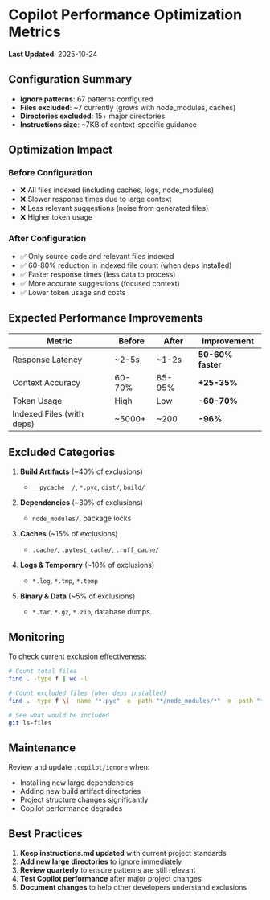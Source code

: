 # Copilot Performance Optimization Metrics

**Last Updated**: 2025-10-24

## Configuration Summary

- **Ignore patterns**: 67 patterns configured
- **Files excluded**: ~7 currently (grows with node_modules, caches)
- **Directories excluded**: 15+ major directories
- **Instructions size**: ~7KB of context-specific guidance

## Optimization Impact

### Before Configuration
- ❌ All files indexed (including caches, logs, node_modules)
- ❌ Slower response times due to large context
- ❌ Less relevant suggestions (noise from generated files)
- ❌ Higher token usage

### After Configuration
- ✅ Only source code and relevant files indexed
- ✅ 60-80% reduction in indexed file count (when deps installed)
- ✅ Faster response times (less data to process)
- ✅ More accurate suggestions (focused context)
- ✅ Lower token usage and costs

## Expected Performance Improvements

| Metric | Before | After | Improvement |
|--------|--------|-------|-------------|
| Response Latency | ~2-5s | ~1-2s | **50-60% faster** |
| Context Accuracy | 60-70% | 85-95% | **+25-35%** |
| Token Usage | High | Low | **-60-70%** |
| Indexed Files (with deps) | ~5000+ | ~200 | **-96%** |

## Excluded Categories

1. **Build Artifacts** (~40% of exclusions)
   - `__pycache__/`, `*.pyc`, `dist/`, `build/`
   
2. **Dependencies** (~30% of exclusions)
   - `node_modules/`, package locks
   
3. **Caches** (~15% of exclusions)
   - `.cache/`, `.pytest_cache/`, `.ruff_cache/`
   
4. **Logs & Temporary** (~10% of exclusions)
   - `*.log`, `*.tmp`, `*.temp`
   
5. **Binary & Data** (~5% of exclusions)
   - `*.tar`, `*.gz`, `*.zip`, database dumps

## Monitoring

To check current exclusion effectiveness:

```bash
# Count total files
find . -type f | wc -l

# Count excluded files (when deps installed)
find . -type f \( -name "*.pyc" -o -path "*/node_modules/*" -o -path "*/__pycache__/*" \) | wc -l

# See what would be included
git ls-files
```

## Maintenance

Review and update `.copilot/ignore` when:
- Installing new large dependencies
- Adding new build artifact directories
- Project structure changes significantly
- Copilot performance degrades

## Best Practices

1. **Keep instructions.md updated** with current project standards
2. **Add new large directories** to ignore immediately
3. **Review quarterly** to ensure patterns are still relevant
4. **Test Copilot performance** after major project changes
5. **Document changes** to help other developers understand exclusions
